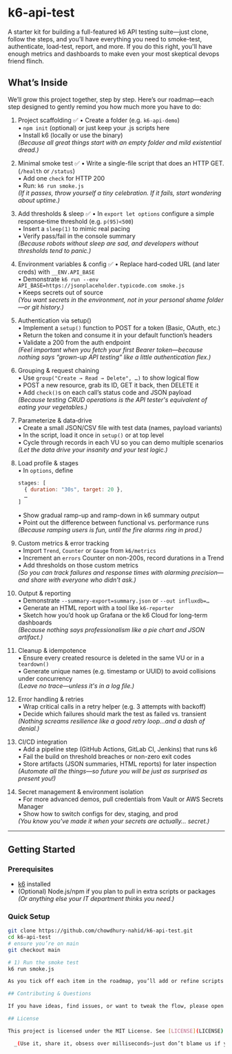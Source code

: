 # k6-api-test

A starter kit for building a full-featured k6 API testing suite—just clone, follow the steps, and you’ll have everything you need to smoke-test, authenticate, load-test, report, and more. If you do this right, you'll have enough metrics and dashboards to make even your most skeptical devops friend flinch.

## What’s Inside

We’ll grow this project together, step by step. Here’s our roadmap—each step designed to gently remind you how much more you have to do:

1. Project scaffolding  ✅
   • Create a folder (e.g. `k6-api-demo`)  
   • `npm init` (optional) or just keep your .js scripts here  
   • Install k6 (locally or use the binary)  
   _(Because all great things start with an empty folder and mild existential dread.)_

2. Minimal smoke test  ✅
   • Write a single-file script that does an HTTP GET. (`/health` or `/status`)  
   • Add one `check` for HTTP 200  
   • Run: `k6 run smoke.js`  
   _(If it passes, throw yourself a tiny celebration. If it fails, start wondering about uptime.)_

3. Add thresholds & sleep  ✅
   • In `export let options` configure a simple response‐time threshold (e.g. `p(95)<500`)  
   • Insert a `sleep(1)` to mimic real pacing  
   • Verify pass/fail in the console summary  
   _(Because robots without sleep are sad, and developers without thresholds tend to panic.)_

4. Environment variables & config  ✅
   • Replace hard‐coded URL (and later creds) with `__ENV.API_BASE`  
   • Demonstrate `k6 run --env API_BASE=https://jsonplaceholder.typicode.com smoke.js`  
   • Keeps secrets out of source  
   _(You want secrets in the environment, not in your personal shame folder—or git history.)_

5. Authentication via setup()  
   • Implement a `setup()` function to POST for a token (Basic, OAuth, etc.)  
   • Return the token and consume it in your default function’s headers  
   • Validate a 200 from the auth endpoint  
   _(Feel important when you fetch your first Bearer token—because nothing says “grown-up API testing” like a little authentication flex.)_

6. Grouping & request chaining  
   • Use `group("Create → Read → Delete", …)` to show logical flow  
   • POST a new resource, grab its ID, GET it back, then DELETE it  
   • Add `check()`s on each call’s status code and JSON payload  
   _(Because testing CRUD operations is the API tester's equivalent of eating your vegetables.)_

7. Parameterize & data‐drive  
   • Create a small JSON/CSV file with test data (names, payload variants)  
   • In the script, load it once in `setup()` or at top level  
   • Cycle through records in each VU so you can demo multiple scenarios  
   _(Let the data drive your insanity and your test logic.)_

8. Load profile & stages  
   • In `options`, define  
     ```js
     stages: [
       { duration: "30s", target: 20 },
       …
     ]
     ```
   • Show gradual ramp-up and ramp-down in k6 summary output  
   • Point out the difference between functional vs. performance runs  
   _(Because ramping users is fun, until the fire alarms ring in prod.)_

9. Custom metrics & error tracking  
   • Import `Trend`, `Counter` or `Gauge` from `k6/metrics`  
   • Increment an `errors` Counter on non-200s, record durations in a Trend  
   • Add thresholds on those custom metrics  
   _(So you can track failures and response times with alarming precision—and share with everyone who didn't ask.)_

10. Output & reporting  
    • Demonstrate `--summary-export=summary.json` or `--out influxdb=…`  
    • Generate an HTML report with a tool like `k6-reporter`  
    • Sketch how you’d hook up Grafana or the k6 Cloud for long-term dashboards  
    _(Because nothing says professionalism like a pie chart and JSON artifact.)_

11. Cleanup & idempotence  
    • Ensure every created resource is deleted in the same VU or in a `teardown()`  
    • Generate unique names (e.g. timestamp or UUID) to avoid collisions under concurrency  
    _(Leave no trace—unless it's in a log file.)_

12. Error handling & retries  
    • Wrap critical calls in a retry helper (e.g. 3 attempts with backoff)  
    • Decide which failures should mark the test as failed vs. transient  
    _(Nothing screams resilience like a good retry loop…and a dash of denial.)_

13. CI/CD integration  
    • Add a pipeline step (GitHub Actions, GitLab CI, Jenkins) that runs k6  
    • Fail the build on threshold breaches or non-zero exit codes  
    • Store artifacts (JSON summaries, HTML reports) for later inspection  
    _(Automate all the things—so future you will be just as surprised as present you!)_

14. Secret management & environment isolation  
    • For more advanced demos, pull credentials from Vault or AWS Secrets Manager  
    • Show how to switch configs for dev, staging, and prod  
    _(You know you've made it when your secrets are actually… secret.)_

---

## Getting Started

### Prerequisites

- [k6](https://k6.io/docs/getting-started/installation) installed  
- (Optional) Node.js/npm if you plan to pull in extra scripts or packages  
  _(Or anything else your IT department thinks you need.)_

### Quick Setup

```bash
git clone https://github.com/chowdhury-nahid/k6-api-test.git
cd k6-api-test
# ensure you’re on main
git checkout main

# 1) Run the smoke test
k6 run smoke.js

As you tick off each item in the roadmap, you’ll add or refine scripts here until you’ve got a production-grade API test suite.

## Contributing & Questions

If you have ideas, find issues, or want to tweak the flow, please open an issue or send a pull request. For quick questions, reach out at your.email@domain.com.

## License

This project is licensed under the MIT License. See [LICENSE](LICENSE) for details.

  _(Use it, share it, obsess over milliseconds—just don’t blame us if your API gets tired.)_